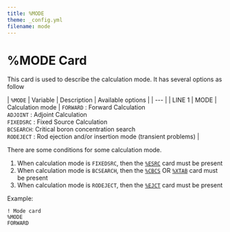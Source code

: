 ```yaml
---
title: %MODE
theme: _config.yml
filename: mode
---
```


# %MODE Card

This card is used to describe the calculation mode. It has several options as follow

| `%MODE` | Variable | Description | Available options |
| --- |
| LINE 1 | MODE | Calculation mode | `FORWARD`  : Forward Calculation<br>`ADJOINT`   : Adjoint Calculation<br>`FIXEDSRC` : Fixed Source Calculation<br>`BCSEARCH`: Critical boron concentration search<br>`RODEJECT` : Rod ejection and/or insertion mode (transient problems) |

There are some conditions for some calculation mode.
1. When calculation mode is `FIXEDSRC`, then the [`%ESRC`](https://imronuke.github.io/ADPRES/esrc) card must be present
2. When calculation mode is `BCSEARCH`, then the [`%CBCS`](https://imronuke.github.io/ADPRES/cbcs) OR [`%XTAB`](https://imronuke.github.io/ADPRES/xtab) card must be present
3. When calculation mode is `RODEJECT`, then the [`%EJCT`](https://imronuke.github.io/ADPRES/ejct) card must be present

Example:
```
! Mode card
%MODE
FORWARD
```
